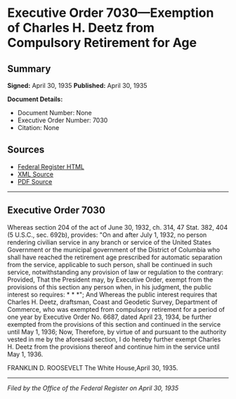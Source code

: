 # Executive Order 7030—Exemption of Charles H. Deetz from Compulsory Retirement for Age

## Summary

**Signed:** April 30, 1935
**Published:** April 30, 1935

**Document Details:**
- Document Number: None
- Executive Order Number: 7030
- Citation: None

## Sources
- [Federal Register HTML](https://www.presidency.ucsb.edu/documents/executive-order-7030-exemption-charles-h-deetz-from-compulsory-retirement-for-age)
- [XML Source](None)
- [PDF Source](None)

---

## Executive Order 7030

Whereas section 204 of the act of June 30, 1932, ch. 314, 47 Stat. 382, 404 (5 U.S.C., sec. 692b), provides:
"On and after July 1, 1932, no person rendering civilian service in any branch or service of the United States Government or the municipal government of the District of Columbia who shall have reached the retirement age prescribed for automatic separation from the service, applicable to such person, shall be continued in such service, notwithstanding any provision of law or regulation to the contrary: Provided, That the President may, by Executive Order, exempt from the provisions of this section any person when, in his judgment, the public interest so requires: * * *";
And Whereas the public interest requires that Charles H. Deetz, draftsman, Coast and Geodetic Survey, Department of Commerce, who was exempted from compulsory retirement for a period of one year by Executive Order No. 6687, dated April 23, 1934, be further exempted from the provisions of this section and continued in the service until May 1, 1936;
Now, Therefore, by virtue of and pursuant to the authority vested in me by the aforesaid section, I do hereby further exempt Charles H. Deetz from the provisions thereof and continue him in the service until May 1, 1936.

FRANKLIN D. ROOSEVELT
The White House,April 30, 1935.

---

*Filed by the Office of the Federal Register on April 30, 1935*

